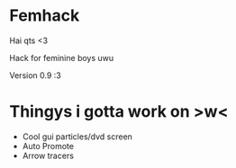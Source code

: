 # Femhack

Hai qts <3

Hack for feminine boys uwu

Version 0.9 :3

# Thingys i gotta work on >w<

* Cool gui particles/dvd screen 
* Auto Promote
* Arrow tracers